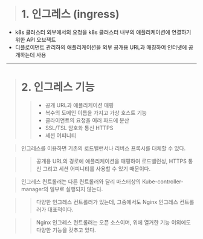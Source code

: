
> # 1. 인그레스 (ingress)
+ k8s 클러스터 외부에서의 요청을 k8s 클러스터 내부의 애플리케이션에 연결하기 위한 API 오브젝트
+ 디플로이먼트 관리하의 애플리케이션을 외부 공개용 URL과 매칭하여 인터넷에 공개하는데 사용

----

> # 2. 인그레스 기능 
>   > + 공개 URL과 애플리케이션 매핑
>   > + 복수의 도메인 이름을 가지고 가상 호스트 기능
>   > + 클라이언트의 요청을 여러 파드에 분산
>   > + SSL/TSL 암호화 통신 HTTPS
>   > + 세션 어피니티


> 인그레스를 이용하면 기존의 로드밸런서나 리버스 프록시를 대체할 수 있다.

>   > 공개용 URL의 경로에 애플리케이션을 매핑하여 로드밸런싱, HTTPS 통신 그리고 세션 어피니티를 사용할 수 있기 때문이다.

> 인그레스 컨트롤러는 다른 컨트롤러와 달리 마스터상의 Kube-controller-manager의 일부로 실행되지 않는다.

>   > 다양한 인그레스 컨트롤러가 있는데, 그중에서도 Nginx 인그레스 컨트롤러가 대표적이다.

>   > Nginx 인그레스 컨트롤러는 오픈 소스이며, 위에 열거한 기능 이외에도 다양한 기능을 갖추고 있다.

